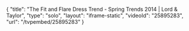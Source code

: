 {
    "title": "The Fit and Flare Dress Trend - Spring Trends 2014 | Lord & Taylor",
    "type": "solo",
    "layout": "iframe-static",
    "videoId": "25895283",
    "url": "\/tvpembed\/25895283"
}